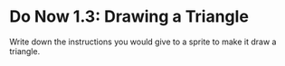 # Do Now 1.3: Drawing a Triangle

Write down the instructions you would give to a sprite to make it draw a triangle.

